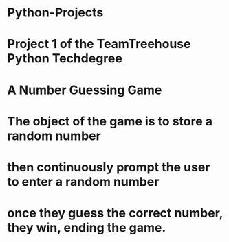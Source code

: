 # Python-Projects
# Project 1 of the TeamTreehouse Python Techdegree
# A Number Guessing Game
# The object of the game is to store a random number
# then continuously prompt the user to enter a random number
# once they guess the correct number, they win, ending the game.
